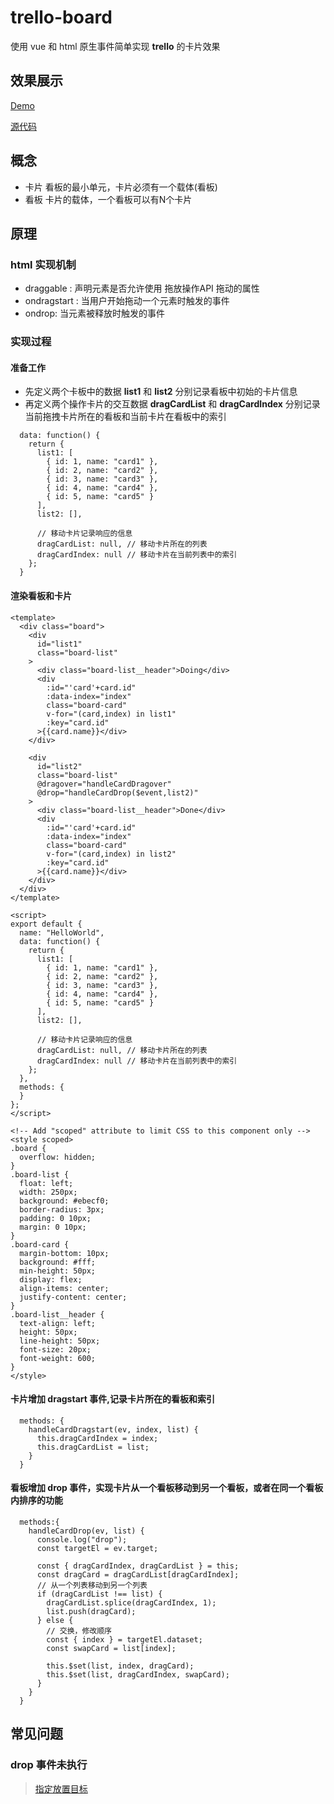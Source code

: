 # trello-board

使用 vue 和 html 原生事件简单实现 **trello** 的卡片效果

## 效果展示

[Demo](https://edram.github.io/trello-board/)

[源代码](https://git.jiker-inc.com/one-plus-project/trello-board)

## 概念

- 卡片 看板的最小单元，卡片必须有一个载体(看板)
- 看板 卡片的载体，一个看板可以有N个卡片

## 原理

### html 实现机制

- draggable : 声明元素是否允许使用 拖放操作API 拖动的属性
- ondragstart : 当用户开始拖动一个元素时触发的事件
- ondrop: 当元素被释放时触发的事件

### 实现过程

#### 准备工作

- 先定义两个卡板中的数据 **list1** 和 **list2** 分别记录看板中初始的卡片信息
- 再定义两个操作卡片的交互数据 **dragCardList** 和 **dragCardIndex** 分别记录当前拖拽卡片所在的看板和当前卡片在看板中的索引

```
  data: function() {
    return {
      list1: [
        { id: 1, name: "card1" },
        { id: 2, name: "card2" },
        { id: 3, name: "card3" },
        { id: 4, name: "card4" },
        { id: 5, name: "card5" }
      ],
      list2: [],

      // 移动卡片记录响应的信息
      dragCardList: null, // 移动卡片所在的列表
      dragCardIndex: null // 移动卡片在当前列表中的索引
    };
  }
```

#### 渲染看板和卡片

``` vue
<template>
  <div class="board">
    <div
      id="list1"
      class="board-list"
    >
      <div class="board-list__header">Doing</div>
      <div
        :id="'card'+card.id"
        :data-index="index"
        class="board-card"
        v-for="(card,index) in list1"
        :key="card.id"
      >{{card.name}}</div>
    </div>

    <div
      id="list2"
      class="board-list"
      @dragover="handleCardDragover"
      @drop="handleCardDrop($event,list2)"
    >
      <div class="board-list__header">Done</div>
      <div
        :id="'card'+card.id"
        :data-index="index"
        class="board-card"
        v-for="(card,index) in list2"
        :key="card.id"
      >{{card.name}}</div>
    </div>
  </div>
</template>

<script>
export default {
  name: "HelloWorld",
  data: function() {
    return {
      list1: [
        { id: 1, name: "card1" },
        { id: 2, name: "card2" },
        { id: 3, name: "card3" },
        { id: 4, name: "card4" },
        { id: 5, name: "card5" }
      ],
      list2: [],

      // 移动卡片记录响应的信息
      dragCardList: null, // 移动卡片所在的列表
      dragCardIndex: null // 移动卡片在当前列表中的索引
    };
  },
  methods: {
  }
};
</script>

<!-- Add "scoped" attribute to limit CSS to this component only -->
<style scoped>
.board {
  overflow: hidden;
}
.board-list {
  float: left;
  width: 250px;
  background: #ebecf0;
  border-radius: 3px;
  padding: 0 10px;
  margin: 0 10px;
}
.board-card {
  margin-bottom: 10px;
  background: #fff;
  min-height: 50px;
  display: flex;
  align-items: center;
  justify-content: center;
}
.board-list__header {
  text-align: left;
  height: 50px;
  line-height: 50px;
  font-size: 20px;
  font-weight: 600;
}
</style>

```


#### 卡片增加 dragstart 事件,记录卡片所在的看板和索引

```
  methods: {
    handleCardDragstart(ev, index, list) {
      this.dragCardIndex = index;
      this.dragCardList = list;
    }
  }
```

#### 看板增加 drop 事件，实现卡片从一个看板移动到另一个看板，或者在同一个看板内排序的功能

```
  methods:{
    handleCardDrop(ev, list) {
      console.log("drop");
      const targetEl = ev.target;

      const { dragCardIndex, dragCardList } = this;
      const dragCard = dragCardList[dragCardIndex];
      // 从一个列表移动到另一个列表
      if (dragCardList !== list) {
        dragCardList.splice(dragCardIndex, 1);
        list.push(dragCard);
      } else {
        // 交换，修改顺序
        const { index } = targetEl.dataset;
        const swapCard = list[index];

        this.$set(list, index, dragCard);
        this.$set(list, dragCardIndex, swapCard);
      }
    }
  }
```

## 常见问题

### drop 事件未执行

> [指定放置目标](https://developer.mozilla.org/zh-CN/docs/Web/API/HTML_Drag_and_Drop_API/Drag_operations#droptargets)